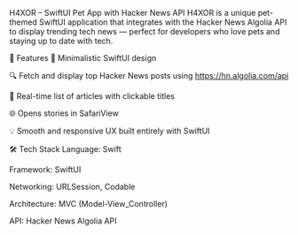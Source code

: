 H4XOR – SwiftUI Pet App with Hacker News API
H4XOR is a unique pet-themed SwiftUI application that integrates with the Hacker News Algolia API to display trending tech news — perfect for developers who love pets and staying up to date with tech.

🚀 Features
🐶 Minimalistic SwiftUI design

🔍 Fetch and display top Hacker News posts using https://hn.algolia.com/api

📰 Real-time list of articles with clickable titles

🌐 Opens stories in SafariView

💡 Smooth and responsive UX built entirely with SwiftUI

🛠 Tech Stack
Language: Swift

Framework: SwiftUI

Networking: URLSession, Codable

Architecture: MVC (Model-View_Controller)

API: Hacker News Algolia API
